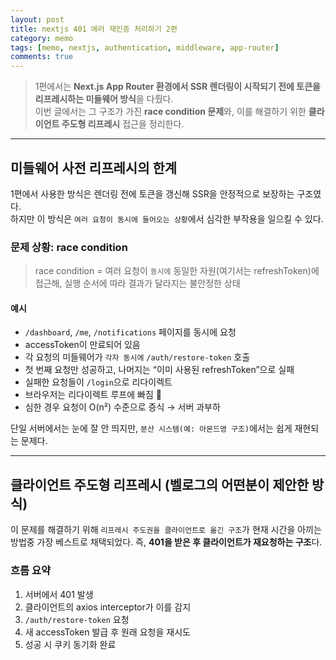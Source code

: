```yaml
---
layout: post
title: nextjs 401 에러 재인증 처리하기 2편
category: memo
tags: [memo, nextjs, authentication, middleware, app-router]
comments: true
---
```


<!-- @format -->

> 1편에서는 **Next.js App Router 환경에서 SSR 렌더링이 시작되기 전에 토큰을 리프레시하는 미들웨어 방식**을 다뤘다.  
> 이번 글에서는 그 구조가 가진 **race condition 문제**와, 이를 해결하기 위한 **클라이언트 주도형 리프레시** 접근을 정리한다.

---

## 미들웨어 사전 리프레시의 한계

1편에서 사용한 방식은 렌더링 전에 토큰을 갱신해 SSR을 안정적으로 보장하는 구조였다.  
하지만 이 방식은 `여러 요청이 동시에 들어오는 상황`에서 심각한 부작용을 일으킬 수 있다.

### 문제 상황: race condition

> race condition = 여러 요청이 `동시에` 동일한 자원(여기서는 refreshToken)에 접근해, 실행 순서에 따라 결과가 달라지는 불안정한 상태

#### 예시

- `/dashboard`, `/me`, `/notifications` 페이지를 동시에 요청
- accessToken이 만료되어 있음
- 각 요청의 미들웨어가 `각자 동시에` `/auth/restore-token` 호출
- 첫 번째 요청만 성공하고, 나머지는 “이미 사용된 refreshToken”으로 실패
- 실패한 요청들이 `/login`으로 리다이렉트
- 브라우저는 리다이렉트 루프에 빠짐 🔁
- 심한 경우 요청이 O(n²) 수준으로 증식 → 서버 과부하

단일 서버에서는 눈에 잘 안 띄지만, `분산 시스템(예: 아몬드영 구조)`에서는 쉽게 재현되는 문제다.

---

## 클라이언트 주도형 리프레시 (벨로그의 어떤분이 제안한 방식)

이 문제를 해결하기 위해 `리프레시 주도권을 클라이언트로 옮긴 구조`가 현재 시간을 아끼는 방법중 가장 베스트로 채택되었다.
즉, **401을 받은 후 클라이언트가 재요청하는 구조**다.

### 흐름 요약

1. 서버에서 401 발생
2. 클라이언트의 axios interceptor가 이를 감지
3. `/auth/restore-token` 요청
4. 새 accessToken 발급 후 원래 요청을 재시도
5. 성공 시 쿠키 동기화 완료

